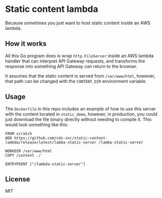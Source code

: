 # Static content lambda

Because sometimes you just want to host static content inside an AWS lambda. 

## How it works

All this Go program does is wrap `http.FileServer` inside an AWS lambda handler that can interpret API Gateway requests, and transforms the response into something API Gateway can return to the browser.

It assumes that the static content is served from `/var/www/html`, however, that path can be changed with the `CONTENT_DIR` environment variable.

## Usage

The `Dockerfile` in this repo includes an example of how to use this server with the content located in `static_demo`, however, in production, you could just download the file binary directly without needing to compile it. This would look something like this:

```
FROM scratch
ADD https://github.com/cds-snc/static-content-lambda/release/latest/lamba-static-server /lamba-static-server

WORKDIR /var/www/html
COPY /content ./

ENTRYPOINT ["/lambda-static-server"]
```

## License
MIT